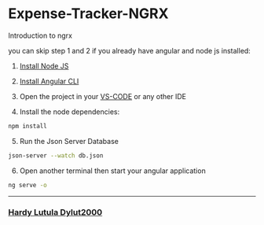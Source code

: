 # Expense-Tracker-NGRX

Introduction to ngrx

you can skip step 1 and 2 if you already have angular and node js installed:

1. [Install Node JS](https://nodejs.org/en/download)

2. [Install Angular CLI](https://www.npmjs.com/package/@angular/cli)

3. Open the project in your [VS-CODE](https://code.visualstudio.com/download) or any other IDE

4. Install the node dependencies:

```bash
npm install
```

5. Run the Json Server Database

```bash
json-server --watch db.json
```

6. Open another terminal then start your angular application

```bash
ng serve -o
```

<hr />

### [Hardy Lutula Dylut2000](https://github.com/dylut2000)
